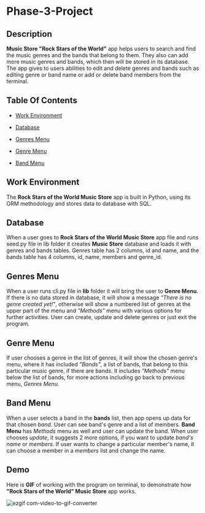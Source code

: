 # Phase-3-Project 

## Description  

 **Music Store "Rock Stars of the World"** app helps users to search and find the music genres and the bands that belong to them. They also can add more music genres and bands, which then will be stored in its database. The app gives to users abilities to edit and delete genres and bands such as editing genre or band name or add or delete band members from the terminal.  

## Table Of Contents 

- [Work Environment](#work-environment)

- [Database](#database)

- [Genres Menu](#genres-menu)

- [Genre Menu](#genre-menu)

- [Band Menu](#band-menu)
  

## Work Environment  

The **Rock Stars of the World Music Store** app is built in Python, using its ORM methodology and stores data to database with SQL. 


## Database 

When a user goes to **Rock Stars of the World Music Store** app file and runs seed.py file in lib folder it creates **Music Store** database and loads it with genres and bands tables. Genres table has 2 columns, id and name, and the bands table has 4 columns, id, name, members and genre_id. 


## Genres Menu  

When a user runs cli.py file in **lib** folder it will bring the user to **Genre Menu**. If there is no data stored in database, it will show a message *"There is no genre created yet!"*, otherwise will show a numbered list of genres at the upper part of the menu and *"Methods"* menu with various options for further activities.
User can create, update and delete genres or just exit the program. 

## Genre Menu

If user chooses a genre in the list of genres, it will show the chosen genre's menu, where it has included *"Bands"*, a list of bands, that belong to this particular music genre, if there are bands. It includes *"Methods"* menu below the list of bands, for more actions including go back to previous menu, *Genres Menu*.  

## Band Menu  

When a user selects a band in the **bands** list, then app opens up data for that chosen *band*. User can see band's genre and a list of members. **Band Menu** has *Methods* menu as well and user can update the band. When user chooses *update*, it suggests 2 more options, if you want to update *band's name* or *members*. If user wants to change a particular member's name, it can choose a member in a *members* list and change the name.

## Demo
Here is **GIF** of working with the program on terminal, to demonstrate how **"Rock Stars of the World" Music Store** app works.

![ezgif com-video-to-gif-converter](https://github.com/user-attachments/assets/37779d04-447f-4f9a-8a77-9fad266e54e5)


